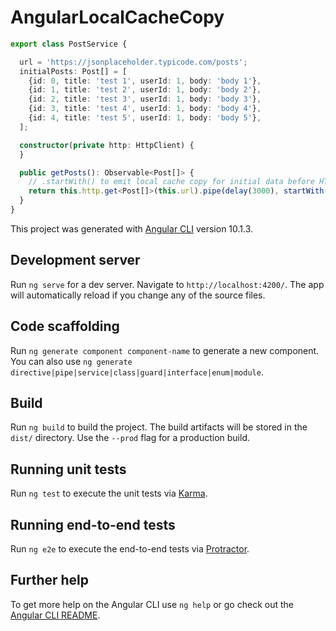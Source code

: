 # AngularLocalCacheCopy

```ts
export class PostService {

  url = 'https://jsonplaceholder.typicode.com/posts';
  initialPosts: Post[] = [
    {id: 0, title: 'test 1', userId: 1, body: 'body 1'},
    {id: 1, title: 'test 2', userId: 1, body: 'body 2'},
    {id: 2, title: 'test 3', userId: 1, body: 'body 3'},
    {id: 3, title: 'test 4', userId: 1, body: 'body 4'},
    {id: 4, title: 'test 5', userId: 1, body: 'body 5'},
  ];

  constructor(private http: HttpClient) {
  }

  public getPosts(): Observable<Post[]> {
    // .startWith() to emit local cache copy for initial data before HTTP response ready
    return this.http.get<Post[]>(this.url).pipe(delay(3000), startWith(this.initialPosts));
  }
}
```


This project was generated with [Angular CLI](https://github.com/angular/angular-cli) version 10.1.3.

## Development server

Run `ng serve` for a dev server. Navigate to `http://localhost:4200/`. The app will automatically reload if you change any of the source files.

## Code scaffolding

Run `ng generate component component-name` to generate a new component. You can also use `ng generate directive|pipe|service|class|guard|interface|enum|module`.

## Build

Run `ng build` to build the project. The build artifacts will be stored in the `dist/` directory. Use the `--prod` flag for a production build.

## Running unit tests

Run `ng test` to execute the unit tests via [Karma](https://karma-runner.github.io).

## Running end-to-end tests

Run `ng e2e` to execute the end-to-end tests via [Protractor](http://www.protractortest.org/).

## Further help

To get more help on the Angular CLI use `ng help` or go check out the [Angular CLI README](https://github.com/angular/angular-cli/blob/master/README.md).
